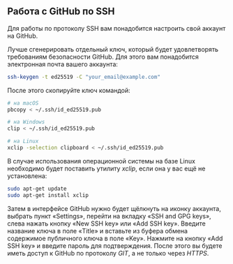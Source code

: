 ## Работа с GitHub по SSH

Для работы по протоколу SSH вам понадобится настроить свой аккаунт на GitHub.

Лучше сгенерировать отдельный ключ, который будет удовлетворять требованиям безопасности GitHub. Для этого вам понадобится электронная почта вашего аккаунта:

```bash
ssh-keygen -t ed25519 -C "your_email@example.com"
```

После этого скопируйте ключ командой:

```bash
# на macOS
pbcopy < ~/.ssh/id_ed25519.pub

# на Windows
clip < ~/.ssh/id_ed25519.pub

# на Linux
xclip -selection clipboard < ~/.ssh/id_ed25519.pub
```

В случае использования операционной системы на базе Linux необходимо будет поставить утилиту _xclip_, если она у вас ещё не установлена:

```bash
sudo apt-get update
sudo apt-get install xclip
```

Затем в интерфейсе GitHub нужно будет щёлкнуть на иконку аккаунта, выбрать пункт «Settings», перейти на вкладку «SSH and GPG keys», слева нажать кнопку «New SSH key» или «Add SSH key». Введите название ключа в поле «Title» и вставьте из буфера обмена содержимое публичного ключа в поле «Key». Нажмите на кнопку «Add SSH key» и введите пароль для подтверждения. После этого вы будете иметь доступ к GitHub по протоколу _GIT_, а не только через _HTTPS_.
